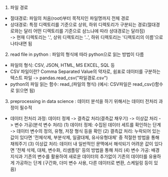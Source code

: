 1. 파일 경로
- 절대경로: 파일의 처음(root)부터 목적지인 파일명까지 전체 경로  
- 상대경로: 특정 디렉토리를 기준으로 상위, 하위 디렉토리가 구분되는 경로(절대경로와는 달리 어떤 디렉토리를 기준으로 삼느냐에 따라 상대경로는 달라짐)  
  -> 현재 디렉토리는 '.', 상위 디렉토리는 '..', 하위 디렉토리는 '디렉토리의 이름'으로 나타내면 됨  

2. read file in python
: 파일의 형식에 따라 python으로 읽는 방법이 다름
- 파일의 형식: CSV, JSON, HTML, MS EXCEL, SQL 등
- CSV 파일이란? Comma Separated Value의 약자로, 쉼표로 데이터를 구분하는 텍스트 파일
    -> pandas.read_csv("파일경로.csv")
- python의 파일 읽는 함수: read_(파일의 형식) (예시: CSV파일은 read_csv()함수로 읽으면 됨)

3. preprocessing in data science
: 데이터 분석을 하기 위해서는 데이터 전처리 과정이 필수적

- 데이터 전처리 과정: 데이터 정제 -> 결측값 처리(결측값 채우기) -> 이상값 처리 -> 변수 가공(분석 변수 처리)
(1) 데이터 정제: 수집된 데이터 세트를 확인하는 단계 -> 데이터 변수의 정의, 유형, 저장 형식 등을 확인
(2) 결측값 처리: 누락되어 있는 값이 있다면 '전체삭제, 부분삭제, 일괄대체, 유사유형대체' 중 적절한 방법을 통해 채워주기
(3) 이상값 처리: 데이터 내 일반적인 문맥에서 해석되기 어려운 값이 있다면 '전체 삭제, 대체, 변수화, 리샘플링' 등의 방법을 통해 처리
(4) 변수 가공: 배경 지식과 기존의 변수를 활용하여 새로운 데이터의 추가없이 기존의 데이터를 유용하게 가공하는 단계 (구간화, 더미 변수 사용, 다른 데이터로 변환, 스케일링 등이 있음)
